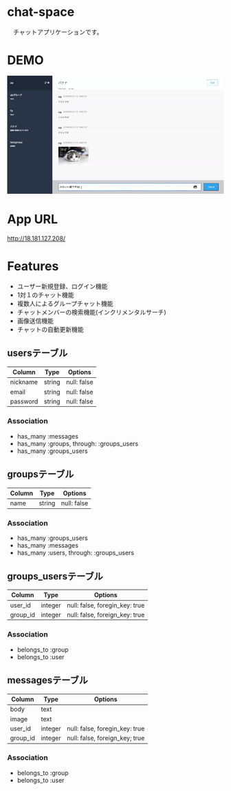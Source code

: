 # chat-space
　チャットアプリケーションです。

 
# DEMO
![](https://github.com/yujiasano/chat-space/blob/master/d16a8fcf1f29a8341a9c8455a97c47c5.gif)

# App URL
http://18.181.127.208/

# Features
- ユーザー新規登録、ログイン機能
- 1対１のチャット機能
- 複数人によるグループチャット機能
- チャットメンバーの検索機能(インクリメンタルサーチ)
- 画像送信機能
- チャットの自動更新機能

## usersテーブル

|Column|Type|Options|
|------|----|-------|
|nickname|string|null: false|
|email|string|null: false|
|password|string|null: false|
### Association
- has_many :messages
- has_many :groups, through: :groups_users
- has_many :groups_users

## groupsテーブル

|Column|Type|Options|
|------|----|-------|
|name|string|null: false|
### Association
- has_many :groups_users
- has_many :messages
- has_many :users, through: :groups_users

## groups_usersテーブル

|Column|Type|Options|
|------|----|-------|
|user_id|integer|null: false, foregin_key: true|
|group_id|integer|null: false, foreign_key: true|
### Association
- belongs_to :group
- belongs_to :user

## messagesテーブル

|Column|Type|Options|
|------|----|-------|
|body|text||
|image|text||
|user_id|integer|null: false, foregin_key: true|
|group_id|integer|null: false, foreign_key; true|
### Association
- belongs_to :group
- belongs_to :user
